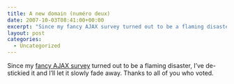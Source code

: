 ```yaml
---
title: A new domain (numéro deux)
date: 2007-10-03T08:41:00+00:00
excerpt: "Since my fancy AJAX survey turned out to be a flaming disaster, I've de-stickied it and I'll let it slowly fade away."
layout: post
categories:
  - Uncategorized
---
```

Since my [fancy AJAX survey](/a-new-domain.html "A new domain") turned out to be a flaming disaster, I&#8217;ve de-stickied it and I&#8217;ll let it slowly fade away. Thanks to all of you who voted.
